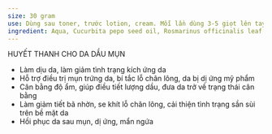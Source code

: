 ```yaml
---
size: 30 gram
use: Dùng sau toner, trước lotion, cream. Mỗi lần dùng 3-5 giọt lên tay, vỗ đều lên mặt cho thấm hết. Có thể dùng 20-30 giọt xoa đẫm lên da, leave-in như một dạng mặt nạ để hồi phục da sau dị ứng, mẩn ngứa.
ingredient: Aqua, Cucurbita pepo seed oil, Rosmarinus officinalis leaf oil, Salvia sclarea oil, menthe piperita oil, Panthenol, Chamomilla recutita flower oil, Hydroxypropyl guar, Caprylyl glycol, Argania Spinosa kernel extract (Argan oil), Serenoa Serrulata fruit extract, Sesamum Indicum (Sesame) seed extract, BHT, Polysorbate 80, Phenoxyethanol.
---
```

HUYẾT THANH CHO DA DẦU MỤN
* Làm dịu da, làm giảm tình trạng kích ứng da
* Hỗ trợ điều trị mụn trứng da, bí tắc lỗ chân lông, da bị dị ứng mỹ phẩm
* Cân bằng độ ẩm, giúp điều tiết lượng dầu, đưa da trở về trạng thái cân bằng
* Làm giảm tiết bã nhờn, se khít lỗ chân lông, cải thiện tình trạng sần sùi trên bề mặt da
* Hồi phục da sau mụn, dị ứng, mẩn ngứa

